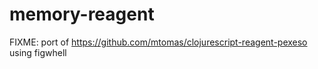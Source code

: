 # memory-reagent

FIXME: port of https://github.com/mtomas/clojurescript-reagent-pexeso using figwhell
